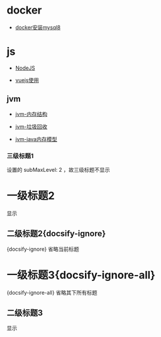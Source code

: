 
# docker

- [docker安装mysql8](/docker/docker安装mysql8.md)

# js

- [NodeJS](/js/NodeJS.md)

- [vuejs使用](/js/vuejs.md)

## jvm

- [jvm-内存结构](/jvm/jvm-内存结构.md)

- [jvm-垃圾回收](/jvm/jvm-垃圾回收.md)
- [jvm-java内存模型](/jvm/jvm-java内存模型.md)
  
### 三级标题1

设置的 subMaxLevel: 2 ，故三级标题不显示

# 一级标题2

显示

## 二级标题2{docsify-ignore}

{docsify-ignore} 省略当前标题

# 一级标题3{docsify-ignore-all}

{docsify-ignore-all} 省略其下所有标题

## 二级标题3

显示
